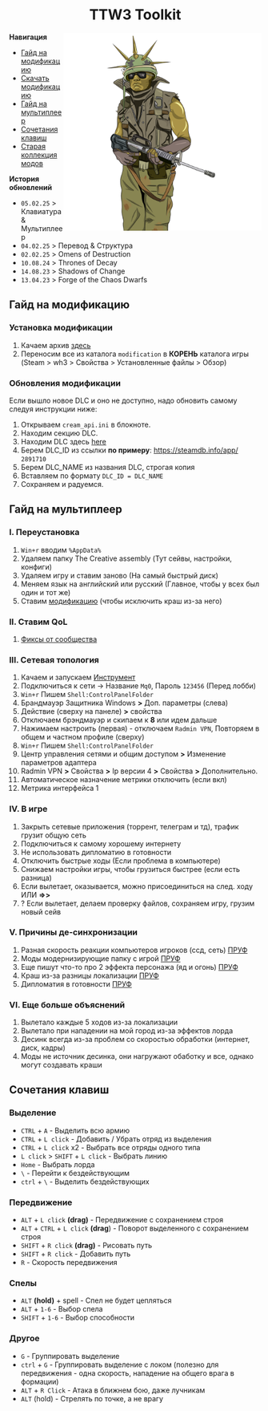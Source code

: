 <h1 align="center">TTW3 Toolkit</h1>

<img align="right" width="395" src="./assets/rl.png">

**Навигация**

- [Гайд на модификацию](#гайд-на-модификацию)
- [Скачать модификацию](https://github.com/sashapop10/ttw3/archive/refs/heads/main.zip)
- [Гайд на мультиплеер](#гайд-на-мультиплеер)
- [Сочетания клавиш](#сочетания-клавиш)
- [Старая коллекция модов](https://steamcommunity.com/sharedfiles/filedetails/?id=2947823975)

**История обновлений**

- `05.02.25` > Клавиатура & Мультиплеер
- `04.02.25` > Перевод & Структура
- `02.02.25` > Omens of Destruction
- `10.08.24` > Thrones of Decay
- `14.08.23` > Shadows of Change
- `13.04.23` > Forge of the Chaos Dwarfs

## Гайд на модификацию

### Установка модификации

1. Качаем архив [здесь](https://github.com/shuritch/ttw3/archive/refs/heads/main.zip)
2. Переносим все из каталога `modification` в **КОРЕНЬ** каталога игры (Steam > wh3 > Свойства > Установленные файлы > Обзор)

### Обновления модификации

Если вышло новое DLC и оно не доступно, надо обновить самому следуя инструкции ниже:

1. Открываем `cream_api.ini` в блокноте.
2. Находим секцию DLC.
3. Находим DLC здесь [here](https://steamdb.info/search/?a=all&q=total+war%3A+warhammer+3)
4. Берем DLC_ID из ссылки **по примеру**: https://steamdb.info/app/ `2891710`
5. Берем DLC_NAME из названия DLC, строгая копия
6. Вставляем по формату `DLC_ID = DLC_NAME`
7. Сохраняем и радуемся.

## Гайд на мультиплеер

### I. Переустановка

1. `Win+r` вводим `%AppData%` 
2. Удаляем папку The Creative assembly (Тут сейвы, настройки, конфиги)
3. Удаляем игру и ставим заново (На самый быстрый диск)
4. Меняем язык на английский или русский (Главное, чтобы у всех был один и тот же)
5. Ставим [модификацию](#гайд-на-модификацию) (чтобы исключить краш из-за него)

### II. Ставим QoL

1. [Фиксы от сообщества](https://steamcommunity.com/sharedfiles/filedetails/?id=2856936614&searchtext=+community+bug+fux+mod+)

### III. Сетевая топология

1. Качаем и запускаем [Инструмент](https://www.radmin-vpn.com/ru/)
2. Подключиться к сети -> Название `Mq0`, Пароль `123456` (Перед лобби)
3. `Win+r` Пишем `Shell:ControlPanelFolder`
4. Брандмауэр Защитника Windows **>** Доп. параметры (слева)
5. Действие (сверху на панеле) **>** свойства
6. Отключаем брэндмауэр и скипаем к **8** или идем дальше 
7. Нажимаем настроить (первая) - отключаем `Radmin VPN`, Повторяем в общем и частном профиле (сверху)
8. `Win+r` Пишем `Shell:ControlPanelFolder`
9. Центр управления сетями и общим доступом **>** Изменение параметров адаптера
10. Radmin VPN **>** Свойства **>** Ip версии 4 **>** Свойства **>** Дополнительно.
11. Автоматическое назначение метрики отключить (если вкл)
12. Метрика интерфейса 1

### IV. В игре

1. Закрыть сетевые приложения (торрент, телеграм и тд), трафик грузит общую сеть
2. Подключиться к самому хорошему интернету
3. Не использовать дипломатию в готовности
4. Отключить быстрые ходы (Если проблема в компьютере)
5. Снижаем настройки игры, чтобы грузиться быстрее (если есть разница)
6. Если вылетает, оказывается, можно присоединиться на след. ходу ИЛИ **=>>**
7. ? Если вылетает, делаем проверку файлов, сохраняем игру, грузим новый сейв

### V. Причины де-синхронизации

1. Разная скорость реакции компьютеров игроков (ссд, сеть) [ПРУФ](https://www.reddit.com/r/totalwarhammer/comments/1bwxhvl/wh3_multiplayer_local_lan_with_hamachi/)
2. Моды модернизирующие папку с игрой [ПРУФ](https://www.reddit.com/r/totalwarhammer/comments/1bwxhvl/wh3_multiplayer_local_lan_with_hamachi/)
3. Еще пишут что-то про 2 эффекта персонажа (яд и огонь) [ПРУФ](https://community.creative-assembly.com/total-war/total-war-warhammer/bugs/bugs-redirect/6520-warhammer-3-contact-effects-dysenc-in-multiplayer)
4. Краш из-за разницы локализации [ПРУФ](https://community.creative-assembly.com/total-war/total-war-warhammer/bugs/5697-multiplayer-crash-when-players-have-different-game-localisation-languages?page=1)
5. Дипломатия в готовности [ПРУФ](https://community.creative-assembly.com/total-war/total-war-warhammer/bugs/2801-multiplayer-campaign-desync-on-5-1?page=1)

### VI. Еще больше объяснений

1. Вылетало каждые 5 ходов из-за локализации
2. Вылетало при нападении на мой город из-за эффектов лорда
3. Десинк всегда из-за проблем со скоростью обработки (интернет, диск, кадры)
4. Моды не источник десинка, они нагружают обаботку и все, однако могут создавать краши

## Сочетания клавиш

### Выделение

- `CTRL` + `A` - Выделить всю армию
- `CTRL` + `L click` - Добавить / Убрать отряд из выделения
- `CTRL` + `L click` x2 - Выбрать все отряды одного типа
- `L click` > `SHIFT` + `L click` - Выбрать линию
- `Home` - Выбрать лорда
- `\` - Перейти к бездействующим
- `ctrl` + `\` - Выделить бездействующих

### Передвижение

- `ALT` + `L click` **(drag)** - Передвижение с сохранением строя
- `ALT` + `CTRL` + `L click` **(drag**) - Поворот выделенного с сохранением строя
- `SHIFT` + `R click` **(drag)** - Рисовать путь
- `SHIFT` + `R click` - Добавить путь
- `R` - Скорость передвижения

### Спелы

- `ALT` **(hold)** + spell - Спел не будет цепляться
- `ALT` + `1-6` - Выбор спела
- `SHIFT` + `1-6` - Выбор способности

### Другое

- `G` - Группировать выделение
- `ctrl` + `G` - Группировать выделение с локом (полезно для передвижения - одна скорость, нападение на общего врага в формации)
- `ALT` + `R Click` - Атака в ближнем бою, даже лучникам
- `ALT` (hold) - Стрелять по точке, а не врагу
